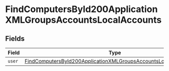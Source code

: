 # FindComputersById200ApplicationXMLGroupsAccountsLocalAccounts


## Fields

| Field                                                                                                                                                             | Type                                                                                                                                                              | Required                                                                                                                                                          | Description                                                                                                                                                       |
| ----------------------------------------------------------------------------------------------------------------------------------------------------------------- | ----------------------------------------------------------------------------------------------------------------------------------------------------------------- | ----------------------------------------------------------------------------------------------------------------------------------------------------------------- | ----------------------------------------------------------------------------------------------------------------------------------------------------------------- |
| `user`                                                                                                                                                            | [FindComputersById200ApplicationXMLGroupsAccountsLocalAccountsUser](../../models/operations/findcomputersbyid200applicationxmlgroupsaccountslocalaccountsuser.md) | :heavy_minus_sign:                                                                                                                                                | N/A                                                                                                                                                               |